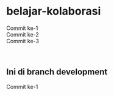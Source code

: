 # belajar-kolaborasi

Commit ke-1 <br>
Commit ke-2 <br>
Commit ke-3 <br>

<br>

Ini di branch development
--
Commit ke-1 <br>

